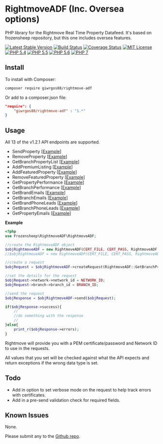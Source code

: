 # RightmoveADF (Inc. Oversea options)

PHP library for the Rightmove Real Time Property Datafeed. It's based on frozensheep repository, but this one includes oversea features.

[![Latest Stable Version](https://img.shields.io/packagist/v/giwrgos88/rightmove-adf.svg?style=flat-square)](https://packagist.org/packages/giwrgos88/rightmove-adf)
[![Build Status](https://img.shields.io/travis/giwrgos88/rightmove-adf/master.svg?style=flat-square)](https://travis-ci.org/giwrgos88/rightmove-adf)
[![Coverage Status](https://coveralls.io/repos/giwrgos88/rightmove-adf/badge.svg?branch=master&service=github)](https://coveralls.io/github/giwrgos88/rightmove-adfbranch=master)
[![MIT License](https://img.shields.io/packagist/l/giwrgos88/rightmove-adf.svg?style=flat-square)](https://github.com/giwrgos88/rightmove-adf/blob/master/LICENSE)
[![PHP 5.4](https://img.shields.io/badge/php-5.4-8892BF.svg?style=flat-square)](https://php.net/)
[![PHP 5.5](https://img.shields.io/badge/php-5.5-8892BF.svg?style=flat-square)](https://php.net/)
[![PHP 5.6](https://img.shields.io/badge/php-5.6-8892BF.svg?style=flat-square)](https://php.net/)
[![PHP 7](https://img.shields.io/badge/php-7-8892BF.svg?style=flat-square)](https://php.net/)


## Install

To install with Composer:

```sh
composer require giwrgos88/rightmove-adf
```

Or add to a composer.json file:

```json
"require": {
	"giwrgos88/rightmove-adf" : "1.*"
}
```

## Usage

All 13 of the v1.2.1 API endpoints are supported.

- SendProperty [[Example](https://github.com/frozensheep/rightmoveADF/blob/master/examples/sendProperty.php)]
- RemoveProperty [[Example](https://github.com/frozensheep/rightmoveADF/blob/master/examples/removeProperty.php)]
- GetBranchPropertyList [[Example](https://github.com/frozensheep/rightmoveADF/blob/master/examples/getBranchPropertyList.php)]
- AddPremiumListing [[Example](https://github.com/frozensheep/rightmoveADF/blob/master/examples/addPremiumListing.php)]
- AddFeaturedProperty [[Example](https://github.com/frozensheep/rightmoveADF/blob/master/examples/addFeaturedProperty.php)]
- RemoveFeaturedProperty [[Example](https://github.com/frozensheep/rightmoveADF/blob/master/examples/removeFeaturedProperty.php)]
- GetPropertyPerformance [[Example](https://github.com/frozensheep/rightmoveADF/blob/master/examples/getPropertyPerformance.php)]
- GetBranchPerformance [[Example](https://github.com/frozensheep/rightmoveADF/blob/master/examples/getBranchPerformance.php)]
- GetBrandEmails [[Example](https://github.com/frozensheep/rightmoveADF/blob/master/examples/getBrandEmails.php)]
- GetBranchEmails [[Example](https://github.com/frozensheep/rightmoveADF/blob/master/examples/getBranchEmails.php)]
- GetBrandPhoneLeads [[Example](https://github.com/frozensheep/rightmoveADF/blob/master/examples/getBrandPhoneLeads.php)]
- GetBranchPhoneLeads [[Example](https://github.com/frozensheep/rightmoveADF/blob/master/examples/getBranchPhoneLeads.php)]
- GetPropertyEmails [[Example](https://github.com/frozensheep/rightmoveADF/blob/master/examples/getPropertyEmails.php)]

**Example**
```php
<?php
use Frozensheep\RightmoveADF\RightmoveADF;

//create the RightmoveADF object
$objRightmoveADF = new RightmoveADF(CERT_FILE, CERT_PASS, RightmoveADF::TEST);
//$objRightmoveADF = new RightmoveADF(CERT_FILE, CERT_PASS, RightmoveADF::LIVE);

//create a request
$objRequest = $objRightmoveADF->createRequest(RightmoveADF::GetBranchPropertyList);

//set the details for the request
$objRequest->network->network_id = NETWORK_ID;
$objRequest->branch->branch_id = BRANCH_ID;

//send the request
$objResponse = $objRightmoveADF->send($objRequest);

if($objResponse->success){
	//
	//do something with the response
	//
}else{
	print_r($objResponse->errors);
}
```

Rightmove will provide you with a PEM certificate/password and Network ID to use in the requests.

All values that you set will be checked against what the API expects and return exceptions if the wrong data type is set.

## Todo

- Add in option to set verbose mode on the request to help track errors with certificates.
- Add in a pre-send validation check for required fields.

## Known Issues
None.

Please submit any to the [Github repo](https://github.com/giwrgos88/rightmoveADF/issues).
